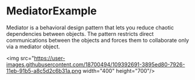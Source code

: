# MediatorExample
Mediator is a behavioral design pattern that lets you reduce chaotic dependencies between objects. The pattern restricts direct communications between the objects and forces them to collaborate only via a mediator object.

<img src="https://user-images.githubusercontent.com/18700494/109392691-3895ed80-7926-11eb-91b5-a8c5d2c6b31a.png width="400" height="700"/>
